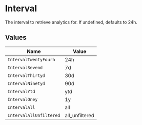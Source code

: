 # Interval

The interval to retrieve analytics for. If undefined, defaults to 24h.


## Values

| Name                    | Value                   |
| ----------------------- | ----------------------- |
| `IntervalTwentyFourh`   | 24h                     |
| `IntervalSevend`        | 7d                      |
| `IntervalThirtyd`       | 30d                     |
| `IntervalNinetyd`       | 90d                     |
| `IntervalYtd`           | ytd                     |
| `IntervalOney`          | 1y                      |
| `IntervalAll`           | all                     |
| `IntervalAllUnfiltered` | all_unfiltered          |